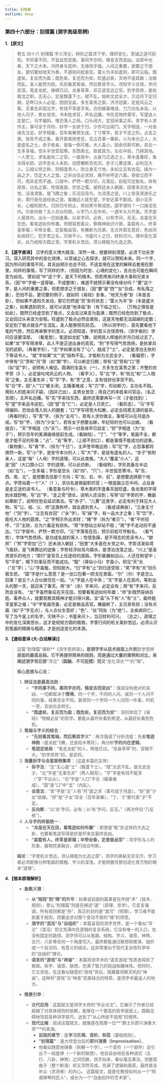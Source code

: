 ```yaml
---
title: 别理篇
outline: deep
---
```

  
### **第四十六部分：别理篇 (测字高级思辨)**

**1.【原文】**
> 卷五 四十六 别理篇
> 字义浑沦，辨别之篇须下学。理研变化，至诚之道可前知。字同事不同，不宜此而宜彼。事同字亦同，倏变吉而变凶。设若中也者，天下之大本。问终身与昆仲，无缘信乎哉。人间之重要，欲要之于朋友。更切要如地天为泰，不遇阳间犹是否。雷火为丰如逢阴，即可云临。既虚矣，复反而为盈；既危矣，复还而为安。旺盛必衰，天地不逾其数；治极而乱，圣人能预为防。先则看其笔端，然后察其字义。须知字义古怪，学问宜深。笔走龙蛇，峥嵘已过。龙身草草，非正途显远之官。豹字昂昂，是执戟戈之职。志无心，定是飘蓬下士。斌不乱，始称文武全才。贝边月下定归期，足畔口头人必促。团团宝盖，多生富贵之家。济济冠裳，定是风云之客。无事生非因北字，有钱不享是亨来。合则婚事难成，力乃功名未妥。以他人问子，男女皆空。书本姓求官，声名远播。书先觅物终需写，写望追人定是亡。马字偏斜，惟恐落人之局。口头阔大，定招闲事之非。青字有人求作主，事可全于月杪。妙字一女欲于归，少亦可出闺门。天字相连，一对良缘先注定。好字相属，百年美眷预生成。丁寸等字，皆才不足之形。占吉之类，皆告不成之象。香开晨昏扬誉还，花占百事一番新。小为本分之人，大是虚名之士。赤子依亲，是每一例可推。大人盖小，因余仿斯可断。具左一生多享福，空头半世受孤寒。东西南北，欲就其方。左右中前，乃择其地。一人旁立，求名是佐二之官。一直居中，占身乃正途之士。草木逢春旺，鱼龙得水舒。远字走长人未到，动旁撇断去忧迟。赤子儿曹这类，必利见大人。公祖父师之称，则相逢贵人。则立身无寸地，永如立志有衣冠。操为一品之才，饮定大人之食。之非出往必求财，赌不听呼定六畜。奇欲立而不可，用非走而不通。口居中，俨然一颗方印。元落后，前程可定魁名。体有昂昂，功名之客。性情亟亟，奈苦之儒。塑邦还未入朝廊，田里多应在乡党。活泼鸢鱼，是飞腾之象；乐滔滔凫鸟，为流荡之徒。川上皆圣贤游乐之余，周行是任途经由之道。崔巍远人犹在望，平安近事不能成。驲小见天长，心粗知胆大。归则归兮则止，笑如笑兮笑成悲。国字谓何？一口操戈在内。尔来何故？五人合伙同居。火字乃人在中央，一遇羊头为尽美。天字是人居其内，出头一日始逢春。以余字问，必有，以有字问，反无。龙虽在天在田，看笔迹如何布置。师既容民畜众，察精神始识兴衰。盖载有人，终享皇家福；伞带全备，定是极品官。有撇断为兄弟，无点并肩生意好，色丝同处病将亡。犯岁君之名，灾殃不小。书童问卜之日，财利可兴。理中变化深长，此乃规矩方圆之至。字里机关悠远，须认精粗为化造之原。

**2.【逐字直译】**
汉字的意义博大精深、浑然一体，想要辨别清楚，必须下功夫学习。深入研究其中的变化规律，以至诚之心去探求，就可以预知未来。同一个字，因为所问的事情不同，其吉凶预示也会不同，不适宜用在这里的解释去套用在那里。同样的事情，写了同样的字，（但因为时空、心境的变化），吉兆也可能在瞬间变为凶兆。
譬如说“中”这个字，是天下的根本。但若用来问终身大事和兄弟关系，（因“中”字被一竖穿破，不成整体），难道不就预示著没有缘分吗？“要”这个字，是人间的重要之事，但若想求之于朋友，（因“要”是“西”“女”合成，有私情之象），恐怕不妥。更切要的例子，就如同《易经》卦象，“地天为泰”卦（本是吉卦），但如果不遇阳爻发动，那它仍然是“否”卦的状态；“雷火为丰”卦（本是盛大之象），如果遇到阴爻，就可以说是“地泽临”卦（有下临之忧）。
（万物之理皆是如此），既然已经虚空到了极点，又会反过来变为盈满；既然已经危险到了极点，又会回过头来变为安稳。旺盛到了极点必然会衰败，这是天地都无法超越的定数；安定到了极点就会产生混乱，圣人能够预先防范。
（所以测字时），首先要看他下笔的气势，然后再审察字的意义。必须知道，字的意义古怪奇特，（测字者的）学问应该要深厚。
（看笔势），笔迹如龙蛇飞舞，说明其人辉煌的岁月已经过去了。如果“龙”字写得潦草，此人不是正途出身的高官。“豹”字写得气势昂扬，是执掌兵戈的武职。（再看字形），“志”字如果没有了“心”，就成了“士”，必定是漂泊无依的下等读书人。“斌”字如果“文”“武”结构不乱，才能称为文武全才。
（看偏旁），字中带有“贝”旁和“月”旁（如“期”字），可以断定归期；带有“足”旁和“口”旁（如“促”字），说明有人催促。圆满的宝盖头（宀），大多生在富贵之家；齐整的衣字旁（衤），必定是叱咤风云的人物。
（看字义），写“北”字，有“败北”和“二人相背”之象，主无事生非；写“亨”字，有“烹”之意，主有钱财也享受不到。写“合”字，因“人”“口”被关闭，主婚事难成；写“力”字，形如断刀，主功名不稳。用别人的姓来问子嗣，（因非己出），主男女皆空；用自己的本姓来问官运，（名正言顺），主声名远播。写“先”字来找东西，最终还需要再写一次（才能找到）；写“望”字来追寻逃犯，（因“望”含“亡”），必定是人已死亡。
（看形态），“马”字写得偏斜，恐怕会落入别人的圈套；“口”字写得宽大松散，必定会招惹无谓的是非。（再看时机），写“青”字，（拆为“主月”），若有人求你做主，事情可以在月底办成。写“妙”字，（拆为“少女”），若有女子想要出嫁，年纪轻的也可以出嫁。
（看组合），“天”字相连（为“夫”），预示一对良缘早已註定；“好”字相连（为“女子”），预示百年的美满姻缘提前生成。（看缺陷），“丁”、“寸”等字，笔画不全，都是才能不足的形象；“占”、“吉”等字，（上部不封口），都是事情不能成功的迹象。
（看物象），写“香”字，（拆为“千日”），主声誉早晚远扬；写“花”字，占百事都将焕然一新。写“小”字，是安守本分的人；写“大”字，是徒有虚名的人。“赤子”依附亲人，这是“每”（人母）字的道理，可以此类推。“大人”覆盖“小人”，这是“因”（大口围小口）字的道理，可以此仿断。
（看结构），字形具备左半边（如“左”），一生多福；字形是空头（如“四”、“穴”），半世孤苦寒冷。写“东、西、南、北”，是想要去往那个方向；写“左、右、中、前”，是想要选择那个地点。字旁站着一个“人”（亻），求功名是做副职的官；一根竖画立在中间，占自身是走正途的读书人。
（看意象与时令），草木类的字逢春天就旺盛，鱼龙类的字得到水就舒畅。写“远”字，“走之旁”很长，说明人还没到；写带“动”字旁的字，撇画如果断了，说明忧愁会延迟离去。写“赤子”、“儿曹”这类字，必定有利于拜见大人物。写“公、祖、父、师”这类称呼，就会遇到贵人。
（看成语典故），“立身无寸地”（“则”字），“立志有衣冠”（“永”字）。写“操”字，有一品大才之象；写“饮”字，能吃大人物的筵席。“之”字预示外出求财；“赌”字（拆为“者贝”），“者”不听招呼，“贝”主财，合为六畜定有损失。“奇”字想站立却站不稳；“用”字不走动则不通达。“口”字居中，俨然一颗方印。“元”字落笔在后，预示前程可夺魁名。
（看气势），字体气势昂扬，是功成名就的客人；性情急躁，是不得志的苦读书人。“塑邦”（“邦”字旁加“己”）还未进入朝廷；“田里”大多是在乡党之中。字势活泼如鸢飞鱼跃，是飞黄腾达的迹象；字势轻浮如凫鸟嬉水，是漂泊流蕩之徒。“川上”是圣贤游乐的地方；“周行”是官员上任途经的道路。字形崔巍如远山，人还在盼望中；写“平安”，眼下的事反而不能成功。“馹”（驿站小马）字虽小，但见“天”长（“旦”字）；“心”字虽粗，但知胆大。“归”字有“止”则归途受阻；“笑”字有“夭”则乐极生悲。
“国”字是什么意思？是一张口包著一把戈在里面。“尔”（尔）字是怎么回事？是五个人合伙居住在一起。“火”字是人在中央；“天”字是人在其内，等到出头的那一天，就迎来了春天。用“余”（余）字来问，必定会有；用“有”字来问，反而会没有。
“龙”字虽然象征在天在田，但要看笔迹如何布置；“师”卦既然容纳百姓、畜养众人，就要观察其精神才能识得兴衰。宝“盖”头下有“人”有“土”，最终能享皇家之福；“伞”字笔画完备，必定是极品高官。撇画断了，主兄弟有损；没有点画（如“子”字无点），与人合伙生意好；“色”、“丝”同处（为“绝”），主疾病将亡。写了当今皇上的名字，灾殃不小；书童来问卜，当日财利可兴。
（总之），道理之中的变化深奥悠长，这才是规矩方圆的极致。字里行间的机关奥妙悠远，必须认识到笔画的精微与粗疏，才是创造变化的本源。

**3.【通俗意译 (大-白话解读)】**
> 这篇“别理篇”堪称**《测字思辨录》**，是测字学从技术层面上升到**哲学思辨**层面的最高总结。它不再提供简单的规则，而是通过大量的案例和对比，来阐述测字背后那**“浑沦”**（圆融、不可捉摸）而又**“变化深长”**的“理”。
> 
> **核心思想与心法：**
> 
> 1.  **辩证法是最高法则**：
>     *   **“字同事不同，事同字亦同，倏变吉而变凶”**：强调没有绝对的吉凶，一切都取决于**情境**。同一个字，不同的人问，或同一个人问不同的事，结果完全不同。甚至同一个字同一个人问同一件事，时机一变，吉凶也会转化。
>     *   **“既虚矣，复反而为盈；既危矣，复还而为安”**：深刻体现了《易经》“物极必反”的哲学。要能从最坏处看到希望，从最好处看到危机。
> 2.  **笔端与字义的结合**：
>     *   **“先则看其笔端，然后察其字义”**：再次强调了分析流程：先看**笔迹神韵**（是龙蛇飞舞，还是枯木寒灰），再分析**字的内在逻辑**。
>     *   **笔迹定格局**：“笔走龙蛇”的人，辉煌已过。“龙身草草”的，官做不大。“豹字昂昂”的，是武将。
> 3.  **海量拆字与会意案例集萃**：（这是本篇的主体）
>     *   **拆字法**：“志”无心是“士”（飘蓬下士）。“斌”文武不乱，是文武全才。“北”字是“无事生非”（两人相背）。“亨”字是有钱不能享（“享”不出头）。“合”字是“人口”不合（婚事难成）。“国”是“口”中“戈”（内乱）。
>     *   **会意法**：“青”字是“主”人有“月”底之求（事可成于月底）。“妙”是“少女”欲嫁。“好”是“子女”双全（百年美眷）。“丁、寸”都代表“才”不足。
>     *   **反向断**：“以‘余’字问，必有；以‘有’字问，反无。”（再次呼应“八反格”）。
> 4.  **人与字的终极统一**：
>     *   **“龙虽在天在田，看笔迹如何布置”**：即使是“乾”卦这样的大吉之卦，也要看笔迹写得是好是坏来定最终吉凶。
>     *   **“盖载有人，终享皇家福；伞带全备，定是极品官”**：将字形与人的形象、器物完美融合，进行综合判断。
> 
> **结论**：“字里机关悠远，须认精粗为化造之原”，测字的奥秘无穷无尽，学习者必须能够分辨笔画的精粗、字义的深浅，才能把握住那创造化育万物的根本“道理”。

**4.【根本原理解析】**
> *   **象数义理**：
>     *   **从“规则”到“理”的升华**：如果说前面的篇章是在传授“术”（技术、规则），那么“别理篇”则是在阐述“道”（原理、哲学）。它反复强调，所有规则都是“舟”，真正的目的是“渡河”（明理）。学习者不能执着于规则，而要追求对那个变动不居的“理”的领悟。
>     *   **测字的“混沌”与“自组织”**：本篇呈现的测字世界，是一个看似“浑沦”（混沌）但又充满内在逻辑的复杂系统。它没有唯一的入口，也没有固定的路径。测字师可以从笔画、结构、字义、谐音、神煞、五行、八卦等任何一个角度切入，最终都能通过联想和推演，组织成一个自洽的、有意义的结论。这非常类似于现代复杂性科学中的“自组织”理论。
>     *   **语言的“游戏”与“神谕”**：本篇将测字术的“语言游戏”性质发挥到了极致。拆字、谐音、联想，充满了智力的挑战和趣味性。但同时，它又坚信，在这看似随意的“游戏”背后，隐藏着洞察天机的“神谕”。这种将“游戏”与“神圣”完美结合的特质，是测字术最迷人的地方。
> 
> *   **情景引申**：
>     *   **古代应用**：这篇赋文是测字大师的“毕业论文”。它展示了作者已经超越了对具体规则的依赖，能够在一个更高的哲学层面上，圆融无碍地驾驭各种测字技巧，达到了“从心所欲不逾矩”的境界。
>     *   **现代比喻**：阅读这篇赋文，就像是在观摩一位**“爵士乐即兴演奏大师”**的表演。
>         *   **前面的章节**：是**学习乐理、音阶、和弦**（基础规则）。
>         *   **“别理篇”**：是大师登台后的**即兴演奏（Improvisation）**。
>         *   他看似随意地弹奏（拆解一个字），一个音符（一个部件）会引出下一段旋律（一个新的联想），他会自由地在各种调式（五行、八卦、神煞）之间切换，信手拈来，看似毫无章法，但整首曲子（整个断语）却又浑然天成，充满了逻辑和美感，最终直击听众（求测者）的内心。
>         这篇赋文，就是在教授如何从一个“照谱弹琴的匠人”，成长为一个“自由创作的艺术家”。
